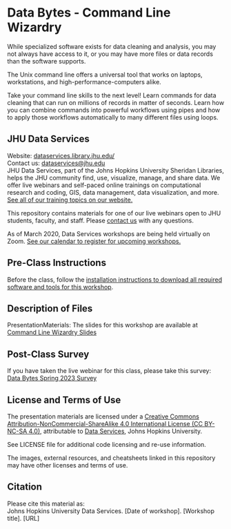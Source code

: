 # Data Bytes - Command Line Wizardry

While specialized software exists for data cleaning and analysis, you may not always have access to it, or you may have more files or data records than the software supports.

The Unix command line offers a universal tool that works on laptops, workstations, and high-performance-computers alike.

Take your command line skills to the next level! Learn commands for data cleaning that can run on millions of records in matter of seconds. Learn how you can combine commands into powerful workflows using pipes and how to apply those workflows automatically to many different files using loops.


## JHU Data Services   
Website: [dataservices.library.jhu.edu/](https://dataservices.library.jhu.edu/)   
Contact us: [dataservices@jhu.edu](mailto:dataservices@jhu.edu)   
JHU Data Services, part of the Johns Hopkins University Sheridan Libraries, helps the JHU community find, use, visualize, manage, and share data. We offer live webinars and self-paced online trainings on computational research and coding, GIS, data management, data visualization, and more. [See all of our training topics on our website.](https://dataservices.library.jhu.edu/training-workshops/)   

This repository contains materials for one of our live webinars open to JHU students, faculty, and staff. Please [contact us](mailto:dataservices@jhu.edu) with any questions.

As of March 2020, Data Services workshops are being held virtually on Zoom. [See our calendar to register for upcoming workshops.](https://dataservices.library.jhu.edu/training-workshops/calendar/)


## Pre-Class Instructions
Before the class, follow the [installation instructions to download all required software and tools for this workshop](link-to-github-installation-repo).


## Description of Files
PresentationMaterials: The slides for this workshop are available at [Command Line Wizardry Slides](bit.ly/command-line-wiz-slides)


## Post-Class Survey
If you have taken the live webinar for this class, please take this survey: [Data Bytes Spring 2023 Survey](https://www.surveymonkey.com/r/data-bytes-spring-2023)


## License and Terms of Use
The presentation materials are licensed under a [Creative Commons Attribution-NonCommercial-ShareAlike 4.0 International License (CC BY-NC-SA 4.0)](https://creativecommons.org/licenses/by-nc-sa/4.0/), attributable to [Data Services](https://dataservices.library.jhu.edu/), Johns Hopkins University. 

See LICENSE file for additional code licensing and re-use information.   

The images, external resources, and cheatsheets linked in this repository may have other licenses and terms of use.


## Citation
Please cite this material as:    
Johns Hopkins University Data Services. [Date of workshop]. [Workshop title]. [URL] 
